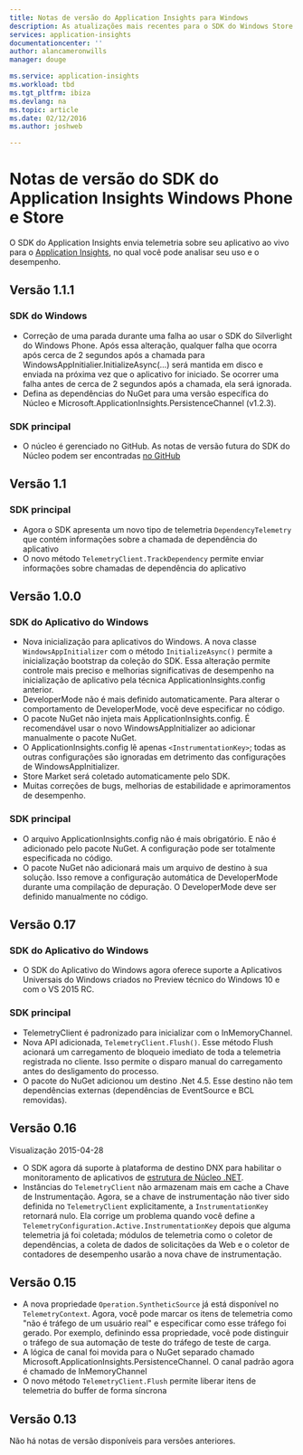 ```yaml
---
title: Notas de versão do Application Insights para Windows
description: As atualizações mais recentes para o SDK do Windows Store.
services: application-insights
documentationcenter: ''
author: alancameronwills
manager: douge

ms.service: application-insights
ms.workload: tbd
ms.tgt_pltfrm: ibiza
ms.devlang: na
ms.topic: article
ms.date: 02/12/2016
ms.author: joshweb

---
```

# Notas de versão do SDK do Application Insights Windows Phone e Store
O SDK do Application Insights envia telemetria sobre seu aplicativo ao vivo para o [Application Insights](https://azure.microsoft.com/services/application-insights/), no qual você pode analisar seu uso e o desempenho.

## Versão 1.1.1
### SDK do Windows
* Correção de uma parada durante uma falha ao usar o SDK do Silverlight do Windows Phone. Após essa alteração, qualquer falha que ocorra após cerca de 2 segundos após a chamada para WindowsAppInitialier.InitializeAsync(...) será mantida em disco e enviada na próxima vez que o aplicativo for iniciado. Se ocorrer uma falha antes de cerca de 2 segundos após a chamada, ela será ignorada.
* Defina as dependências do NuGet para uma versão específica do Núcleo e Microsoft.ApplicationInsights.PersistenceChannel (v1.2.3).

### SDK principal
* O núcleo é gerenciado no GitHub. As notas de versão futura do SDK do Núcleo podem ser encontradas [no GitHub](http://github.com/Microsoft/ApplicationInsights-dotnet/releases)

## Versão 1.1
### SDK principal
* Agora o SDK apresenta um novo tipo de telemetria ```DependencyTelemetry``` que contém informações sobre a chamada de dependência do aplicativo
* O novo método ```TelemetryClient.TrackDependency``` permite enviar informações sobre chamadas de dependência do aplicativo

## Versão 1.0.0
### SDK do Aplicativo do Windows
* Nova inicialização para aplicativos do Windows. A nova classe `WindowsAppInitializer` com o método `InitializeAsync()` permite a inicialização bootstrap da coleção do SDK. Essa alteração permite controle mais preciso e melhorias significativas de desempenho na inicialização de aplicativo pela técnica ApplicationInsights.config anterior.
* DeveloperMode não é mais definido automaticamente. Para alterar o comportamento de DeveloperMode, você deve especificar no código.
* O pacote NuGet não injeta mais ApplicationInsights.config. É recomendável usar o novo WindowsAppInitializer ao adicionar manualmente o pacote NuGet.
* O ApplicationInsights.config lê apenas `<InstrumentationKey>`; todas as outras configurações são ignoradas em detrimento das configurações de WindowsAppInitializer.
* Store Market será coletado automaticamente pelo SDK.
* Muitas correções de bugs, melhorias de estabilidade e aprimoramentos de desempenho.

### SDK principal
* O arquivo ApplicationInsights.config não é mais obrigatório. E não é adicionado pelo pacote NuGet. A configuração pode ser totalmente especificada no código.
* O pacote NuGet não adicionará mais um arquivo de destino à sua solução. Isso remove a configuração automática de DeveloperMode durante uma compilação de depuração. O DeveloperMode deve ser definido manualmente no código.

## Versão 0.17
### SDK do Aplicativo do Windows
* O SDK do Aplicativo do Windows agora oferece suporte a Aplicativos Universais do Windows criados no Preview técnico do Windows 10 e com o VS 2015 RC.

### SDK principal
* TelemetryClient é padronizado para inicializar com o InMemoryChannel.
* Nova API adicionada, `TelemetryClient.Flush()`. Esse método Flush acionará um carregamento de bloqueio imediato de toda a telemetria registrada no cliente. Isso permite o disparo manual do carregamento antes do desligamento do processo.
* O pacote do NuGet adicionou um destino .Net 4.5. Esse destino não tem dependências externas (dependências de EventSource e BCL removidas).

## Versão 0.16
Visualização 2015-04-28

* O SDK agora dá suporte à plataforma de destino DNX para habilitar o monitoramento de aplicativos de [estrutura de Núcleo .NET](http://www.dotnetfoundation.org/NETCore5).
* Instâncias do ```TelemetryClient``` não armazenam mais em cache a Chave de Instrumentação. Agora, se a chave de instrumentação não tiver sido definida no ```TelemetryClient``` explicitamente, a ```InstrumentationKey``` retornará nulo. Ela corrige um problema quando você define a ```TelemetryConfiguration.Active.InstrumentationKey``` depois que alguma telemetria já foi coletada; módulos de telemetria como o coletor de dependências, a coleta de dados de solicitações da Web e o coletor de contadores de desempenho usarão a nova chave de instrumentação.

## Versão 0.15
* A nova propriedade ```Operation.SyntheticSource``` já está disponível no ```TelemetryContext```. Agora, você pode marcar os itens de telemetria como "não é tráfego de um usuário real" e especificar como esse tráfego foi gerado. Por exemplo, definindo essa propriedade, você pode distinguir o tráfego de sua automação de teste do tráfego de teste de carga.
* A lógica de canal foi movida para o NuGet separado chamado Microsoft.ApplicationInsights.PersistenceChannel. O canal padrão agora é chamado de InMemoryChannel
* O novo método ```TelemetryClient.Flush``` permite liberar itens de telemetria do buffer de forma síncrona

## Versão 0.13
Não há notas de versão disponíveis para versões anteriores.

<!---HONumber=AcomDC_0907_2016-->